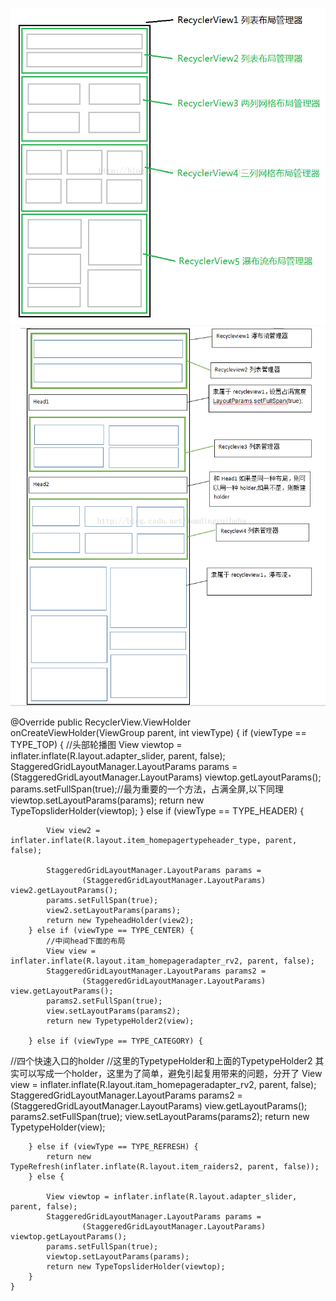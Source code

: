 ![image](https://github.com/ziranzhiqiu/HomeMultiTypeRecycleview/blob/master/MulityRecycleApp/src/main/res/mipmap-xxxhdpi/20170209103152306.png)
![image](https://github.com/ziranzhiqiu/HomeMultiTypeRecycleview/blob/master/MulityRecycleApp/src/main/res/mipmap-xxxhdpi/20170210111933002.png)

  @Override
    public RecyclerView.ViewHolder onCreateViewHolder(ViewGroup parent, int viewType) {
        if (viewType == TYPE_TOP) {
               //头部轮播图
            View viewtop = inflater.inflate(R.layout.adapter_slider, parent, false);
            StaggeredGridLayoutManager.LayoutParams params =
                    (StaggeredGridLayoutManager.LayoutParams) viewtop.getLayoutParams();
            params.setFullSpan(true);//最为重要的一个方法，占满全屏,以下同理
            viewtop.setLayoutParams(params);
            return new TypeTopsliderHolder(viewtop);
        } else if (viewType == TYPE_HEADER) {

            View view2 = inflater.inflate(R.layout.item_homepagertypeheader_type, parent, false);

            StaggeredGridLayoutManager.LayoutParams params =
                    (StaggeredGridLayoutManager.LayoutParams) view2.getLayoutParams();
            params.setFullSpan(true);
            view2.setLayoutParams(params);
            return new TypeheadHolder(view2);
        } else if (viewType == TYPE_CENTER) {
            //中间head下面的布局
            View view = inflater.inflate(R.layout.itam_homepageradapter_rv2, parent, false);
            StaggeredGridLayoutManager.LayoutParams params2 =
                    (StaggeredGridLayoutManager.LayoutParams) view.getLayoutParams();
            params2.setFullSpan(true);
            view.setLayoutParams(params2);
            return new TypetypeHolder2(view);

        } else if (viewType == TYPE_CATEGORY) {
//四个快速入口的holder
//这里的TypetypeHolder和上面的TypetypeHolder2 其实可以写成一个holder，这里为了简单，避免引起复用带来的问题，分开了
            View view = inflater.inflate(R.layout.itam_homepageradapter_rv2, parent, false);
            StaggeredGridLayoutManager.LayoutParams params2 =
                    (StaggeredGridLayoutManager.LayoutParams) view.getLayoutParams();
            params2.setFullSpan(true);
            view.setLayoutParams(params2);
            return new TypetypeHolder(view);

        } else if (viewType == TYPE_REFRESH) {
            return new TypeRefresh(inflater.inflate(R.layout.item_raiders2, parent, false));
        } else {

            View viewtop = inflater.inflate(R.layout.adapter_slider, parent, false);
            StaggeredGridLayoutManager.LayoutParams params =
                    (StaggeredGridLayoutManager.LayoutParams) viewtop.getLayoutParams();
            params.setFullSpan(true);
            viewtop.setLayoutParams(params);
            return new TypeTopsliderHolder(viewtop);
        }
    }
